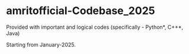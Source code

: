 # amritofficial-Codebase_2025
Provided with important and logical codes (specifically - Python*, C++*, Java)

Starting from January-2025.
